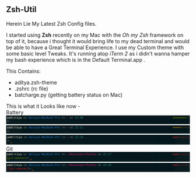 ## Zsh-Util
Herein Lie My Latest Zsh Config files.

I started using **Zsh** recently on my Mac with the *Oh my Zsh* framework on top of it, because i thought it would bring life to my dead terminal and would be able to have a Great Terminal Experience. I use my Custom theme with some basic level Tweaks. It's running atop *iTerm 2* as i didn't wanna hamper my bash experience which is in the Default Terminal.app .

This Contains:
* aditya.zsh-theme
* .zshrc (rc file)
* batcharge.py (getting battery status on Mac)

This is what it Looks like now -<br>
Battery
![high_bat](./preview/term_high.png)
![med_bat](./preview/term_med.png)
![low_bat](./preview/term_low.png)
Git
![git](./preview/term_git.png)
![git_dirty](./preview/term_git_dirty.png)
